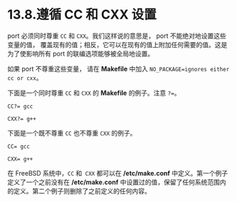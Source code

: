 # 13.8.遵循 CC 和 CXX 设置

port 必须同时尊重 ``CC`` 和 ``CXX``。我们这样说的意思是， port 不能绝对地设置这些变量的值， 覆盖现有的值；相反，它可以在现有的值上附加任何需要的值。这是为了使影响所有 port 的联编选项能够被全局地设置。

如果 port 不尊重这些变量， 请在 **Makefile** 中加入 ``NO_PACKAGE=ignores either cc or cxx``。

下面是一个同时尊重 ``CC`` 和 ``CXX`` 的 **Makefile** 的例子。注意 ``?=``。

~~~
CC?= gcc
~~~

~~~
CXX?= g++
~~~

下面是一个既不尊重 ``CC`` 也不尊重 ``CXX`` 的例子。

~~~
CC= gcc
~~~

~~~
CXX= g++
~~~

在 FreeBSD 系统中，``CC`` 和`` CXX`` 都可以在 **/etc/make.conf** 中定义。第一个例子定义了一个之前没有在 **/etc/make.conf** 中设置过的值，保留了任何系统范围内的定义。第二个例子则删除了之前定义的任何内容。
